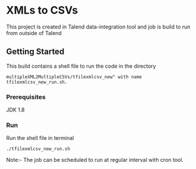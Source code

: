 # XMLs to CSVs

This project is created in Talend data-integration tool and job is build to run from outside of Talend

## Getting Started

This build contains a shell file to run the code in the directory 
```
multipleXML2MultipleCSVs/tfilexmlcsv_new" with name tfilexmlcsv_new_run.sh.
```
### Prerequisites

 JDK 1.8


### Run

Run the shell file in terminal

```
./tfilexmlcsv_new_run.sh
```

Note:-
The job can be scheduled to run at regular interval with cron tool.
